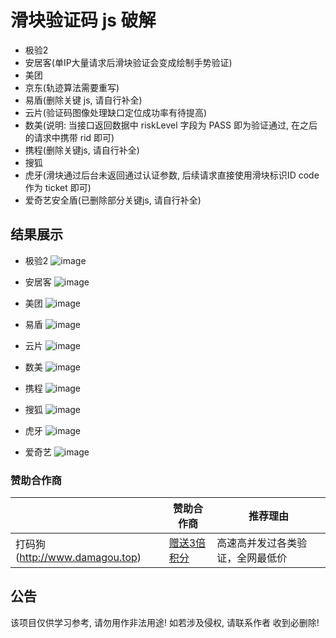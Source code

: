 # 滑块验证码 js 破解

* 极验2
* 安居客(单IP大量请求后滑块验证会变成绘制手势验证)
* 美团
* 京东(轨迹算法需要重写)
* 易盾(删除关键 js, 请自行补全)
* 云片(验证码图像处理缺口定位成功率有待提高)
* 数美(说明: 当接口返回数据中 riskLevel 字段为 PASS 即为验证通过, 在之后的请求中携带 rid 即可)
* 携程(删除关键js, 请自行补全)
* 搜狐
* 虎牙(滑块通过后台未返回通过认证参数, 后续请求直接使用滑块标识ID code 作为 ticket 即可)
* 爱奇艺安全盾(已删除部分关键js, 请自行补全)


结果展示
--------

* 极验2
![image](https://github.com/Esbiya/SliderCracker/blob/master/view/geetest2.png)

* 安居客
![image](https://github.com/Esbiya/SliderCracker/blob/master/view/anjuke.png)

* 美团
![image](https://github.com/Esbiya/SliderCracker/blob/master/view/meituan.png)

* 易盾
![image](https://github.com/Esbiya/SliderCracker/blob/master/view/yidun.png)

* 云片
![image](https://github.com/Esbiya/SliderCracker/blob/master/view/yunpian.png)

* 数美
![image](https://github.com/Esbiya/SliderCracker/blob/master/view/shumei.png)

* 携程
![image](https://github.com/Esbiya/SliderCracker/blob/master/view/xiecheng.png)

* 搜狐
![image](https://github.com/Esbiya/SliderCracker/blob/master/view/souhu.png)

* 虎牙
![image](https://github.com/Esbiya/SliderCracker/blob/master/view/huya.png)

* 爱奇艺
![image](https://github.com/Esbiya/SliderCracker/blob/master/view/aiqiyi.png)
### 赞助合作商

|                                                            | 赞助合作商 | 推荐理由                                                                                             |
|------------------------------------------------------------|------------|--------------------------------------------------------------------------------------------------|
| 打码狗(http://www.damagou.top)     | [赠送3倍积分](http://www.damagou.top) | 高速高并发过各类验证，全网最低价 |

公告
--------

该项目仅供学习参考, 请勿用作非法用途! 如若涉及侵权, 请联系作者 收到必删除! 
